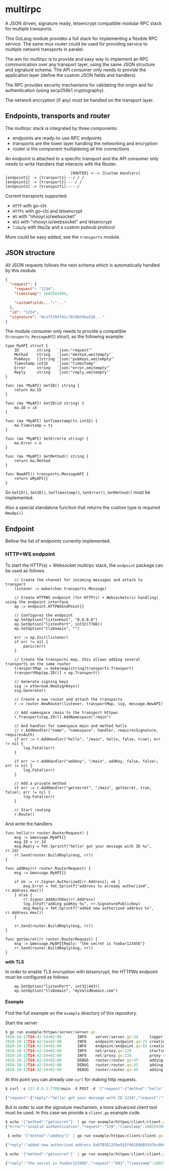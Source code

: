 # multirpc

A JSON driven, signature ready, letsencrypt compatible modular RPC stack for multiple transports.

This GoLang module provides a full stack for implementing a flexible RPC service.
The same mux router could be used for providing service to multiple network transports in paralel.

The aim for multirpc is to provide and easy way to implement an RPC communication over any transport layer, 
using the same JSON structure and signature schema.
The API consumer only needs to provide the application layer (define the custom JSON fields and handlers).

The RPC provides security mechanisms for validating the origin and for authentication (using secp256k1 cryptography).

The network encryption (if any) must be handled on the transport layer.

## Endpoints, transports and router

The multirpc stack is integrated by three components:
- endpoints are ready-to-use RPC endpoints
- transports are the lower layer handling the networking and encryption
- router is the component multiplexing all the connections

An endpoint is attached to a specific transport and the API consumer only needs to write Handlers that interacts with the Router.

```
                             [ROUTER] <--> [Custom Handlers]
[endpoint1] -> [transport1]---/ / / 
[endpoint2] -> [transport2]----/ /
[endpoint3] -> [transport1]-----/ 
```

Current transports supported:
+ `HTTP` with go-chi
+ `HTTPs` with go-chi and letsencrypt
+ `WS` with "nhooyr.io/websocket"
+ `WSS` with "nhooyr.io/websocket" and letsencrypt
+ `libp2p` with libp2p and a custom pubsub protocol

More could be easy added, see the `transports` module.

## JSON structure

All JSON requests follows the next schema which is automatically handled by this module.

```json
{
  "request": {
    "request": "1234",
    "timestamp": 1602582404,

    "customfields...":"..."
  },
  "id": "1234",
  "signature": "6e1f5705f41c767d6d3ba516..."
}
```

The module consumer only needs to provide a compatible (`transports.MessageAPI`) struct, as the following example:

```golang
type MyAPI struct {
	ID        string   `json:"request"`
	Method    string   `json:"method,omitempty"`
	PubKeys   []string `json:"pubKeys,omitempty"`
	Timestamp int32    `json:"timestamp"`
	Error     string   `json:"error,omitempty"`
	Reply     string   `json:"reply,omitempty"`
}

func (ma *MyAPI) GetID() string {
	return ma.ID
}

func (ma *MyAPI) SetID(id string) {
	ma.ID = id
}

func (ma *MyAPI) SetTimestamp(ts int32) {
	ma.Timestamp = ts
}

func (ma *MyAPI) SetError(e string) {
	ma.Error = e
}

func (ma *MyAPI) GetMethod() string {
	return ma.Method
}

func NewAPI() transports.MessageAPI {
	return &MyAPI{}
}
```

So `GetID()`, `SetID()`, `SetTimestamp()`, `SetError()`, `GetMethod()` must be implemented.

Also a special standalone function that returns the custom type is required `NewApi()`.

## Endpoint

Bellow the list of endpoints currently implemented.

### HTTP+WS endpoint

To start the HTTP(s) +  Websocket multirpc stack, the `endpoint` package can be used as follows.

```golang
	// Create the channel for incoming messages and attach to transport
	listener := make(chan transports.Message)

	// Create HTTPWS endpoint (for HTTP(s) + Websockets(s) handling) using the endpoint interface
	ep := endpoint.HTTPWSEndPoint{}

	// Configures the endpoint
	ep.SetOption("listenHost", "0.0.0.0")
	ep.SetOption("listenPort", int32(7788))
	ep.SetOption("tlsDomain", "")

	err := ep.Init(listener)
	if err != nil {
		panic(err)
	}

	// Create the transports map, this allows adding several transports on the same router
	transportMap := make(map[string]transports.Transport)
	transportMap[ep.ID()] = ep.Transport()

	// Generate signing keys
	sig := ethereum.NewSignKeys()
	sig.Generate()

	// Create a new router and attach the transports
	r := router.NewRouter(listener, transportMap, sig, message.NewAPI)

	// Add namespace /main to the transport httpws
	r.Transports[ep.ID()].AddNamespace("/main")

	// And handler for namespace main and method hello
	// r.AddHandler("name", "namespace", handler, requiresSignature, requiresAuth)
	if err := r.AddHandler("hello", "/main", hello, false, true); err != nil {
		log.Fatal(err)
	}

	if err := r.AddHandler("addkey", "/main", addKey, false, false); err != nil {
		log.Fatal(err)
	}

	// Add a private method
	if err := r.AddHandler("getsecret", "/main", getSecret, true, false); err != nil {
		log.Fatal(err)
	}

	// Start routing
	r.Route()
```

And write the handlers

```golang
func hello(rr router.RouterRequest) {
	msg := &message.MyAPI{}
	msg.ID = rr.Id
	msg.Reply = fmt.Sprintf("hello! got your message with ID %s", rr.Id)
	rr.Send(router.BuildReply(msg, rr))
}

func addKey(rr router.RouterRequest) {
	msg := &message.MyAPI{}

	if ok := rr.Signer.Authorized[rr.Address]; ok {
		msg.Error = fmt.Sprintf("address %s already authorized", rr.Address.Hex())
	} else {
		rr.Signer.AddAuthKey(rr.Address)
		log.Infof("adding pubKey %s", rr.SignaturePublicKey)
		msg.Reply = fmt.Sprintf("added new authorized address %s", rr.Address.Hex())
	}

	rr.Send(router.BuildReply(msg, rr))
}

func getSecret(rr router.RouterRequest) {
	msg := &message.MyAPI{Reply: "the secret is foobar123456"}
	rr.Send(router.BuildReply(msg, rr))
}
```

**with TLS**

In order to enable TLS encryption with letsencrypt, the HTTPWs endpoint must be configured as follows:

```golang
	ep.SetOption("listenPort", int32(443))
	ep.SetOption("tlsDomain", "myValidDomain.com")
```	

#### Example

Find the full example on the `example` directory of this repository.

Start the server

```js
$ go run example/httpws/server/server.go 
2020-10-13T14:42:54+02:00       INFO    server/server.go:34     logger construction succeeded at level debug and output stdout
2020-10-13T14:42:54+02:00       INFO    endpoint/endpoint.go:27 creating API service
2020-10-13T14:42:54+02:00       INFO    endpoint/endpoint.go:65 creating proxy service, listening on 0.0.0.0:7788
2020-10-13T14:42:54+02:00       INFO    net/proxy.go:128        starting go-chi http server
2020-10-13T14:42:54+02:00       INFO    net/proxy.go:139        proxy ready at http://[::]:7788
2020-10-13T14:42:54+02:00       DEBUG   router/router.go:45     adding new handler hello for namespace /main
2020-10-13T14:42:54+02:00       DEBUG   router/router.go:45     adding new handler addkey for namespace /main
2020-10-13T14:42:54+02:00       DEBUG   router/router.go:45     adding new handler getsecret for namespace /main
```

At this point you can already use `curl` for making http requests.

```js
$ curl -s 127.0.0.1:7788/main -X POST -d '{"request":{"method":"hello", "request":"1234"}, "id":"1234"}'

{"request":{"reply":"hello! got your message with ID 1234","request":"1234","timestamp":1602593026},"id":"1234","signature":"5ddc0fd1a13c7612875c089feea712bae6df2d05c5cea3b4e9cfaf6e109ae3bb1d3b6915f8933f3ea20179209a076e1e7fd6328efdabc08c347d9c5807eb2bef01"}
```

But in order to use the signature mechanism, a more advanced client tool must be used. In this case we provide a `client.go` example code.

```js
$ echo '{"method":"getsecret"}' | go run example/httpws/client/client.go -key=4f81e884843a5910af16dd85424bdd6a4bb524159abeee798ed557cd6418eb17
{"error":"invalid authentication","request":"539","timestamp":1602593846}
```

```js
 $ echo '{"method":"addkey"}' | go run example/httpws/client/client.go -key=4f81e884843a5910af16dd85424bdd6a4bb524159abeee798ed557cd6418eb17

{"reply":"added new authorized address 0xD7B5E12Fbe91Efd61E06B35A7bc06028cbe0209E","request":"28","timestamp":1602593157}
```

```js
$ echo '{"method":"getsecret"}' | go run example/httpws/client/client.go -key=4f81e884843a5910af16dd85424bdd6a4bb524159abeee798ed557cd6418eb17

{"reply":"the secret is foobar123456","request":"691","timestamp":1602593187}
```
